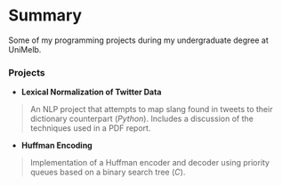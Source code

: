 # Summary #

Some of my programming projects during my undergraduate degree at UniMelb.

### Projects ###

* **Lexical Normalization of Twitter Data** 

> An NLP project that attempts to map slang found in tweets to their dictionary counterpart (_Python_). Includes a discussion of the techniques used in a PDF report.

* **Huffman Encoding**

> Implementation of a Huffman encoder and decoder using priority queues based on a binary search tree (_C_).